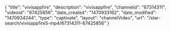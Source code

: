 {
    "title": "vivisappfire",
    "description": "vivisappfire",
    "channelid": "67314311",
    "videoid": "67425856",
    "date_created": "1470933162",
    "date_modified": "1470934244",
    "type": "captivate",
    "layout": "channelVideo",
    "url": "\/star-search\/vivisappfire5-mp4\/67314311-67425856"
}